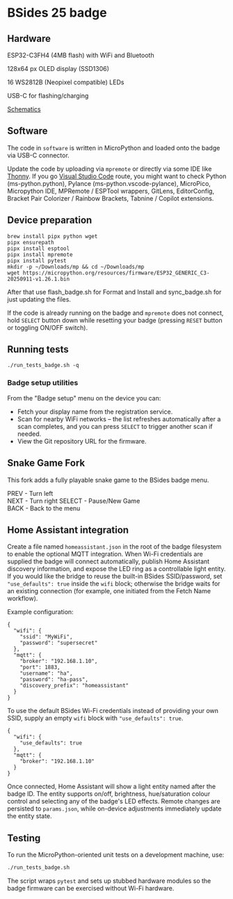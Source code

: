 # BSides 25 badge

## Hardware

ESP32-C3FH4 (4MB flash) with WiFi and Bluetooth

128x64 px OLED display (SSD1306)

16 WS2812B (Neopixel compatible) LEDs

USB-C for flashing/charging

[Schematics](./hardware/BSides_2025_badge_v1.1_schematics.pdf)

## Software

The code in `software` is written in MicroPython and loaded onto the badge via USB-C connector.

Update the code by uploading via `mpremote` or directly via some IDE like [Thonny](https://thonny.org/). If you go [Visual Studio Code](https://code.visualstudio.com) route, you might want to check Python (ms-python.python), Pylance (ms-python.vscode-pylance), MicroPico, Micropython IDE, MPRemote / ESPTool wrappers, GitLens, EditorConfig, Bracket Pair Colorizer / Rainbow Brackets, Tabnine / Copilot extensions.

## Device preparation

```
brew install pipx python wget
pipx ensurepath
pipx install esptool
pipx install mpremote
pipx install pytest
mkdir -p ~/Downloads/mp && cd ~/Downloads/mp
wget https://micropython.org/resources/firmware/ESP32_GENERIC_C3-20250911-v1.26.1.bin
```
After that use flash_badge.sh for Format and Install and sync_badge.sh for just updating the files.

If the code is already running on the badge and `mpremote` does not connect, hold `SELECT` button down while resetting your badge (pressing `RESET` button or toggling ON/OFF switch).

## Running tests
```
./run_tests_badge.sh -q
```

### Badge setup utilities

From the "Badge setup" menu on the device you can:

* Fetch your display name from the registration service.
* Scan for nearby WiFi networks – the list refreshes automatically after a scan completes, and you can press `SELECT` to trigger another scan if needed.
* View the Git repository URL for the firmware.

## Snake Game Fork

This fork adds a fully playable snake game to the BSides badge menu.
  
PREV - Turn left  
NEXT - Turn right 
SELECT - Pause/New Game  
BACK - Back to the menu  

## Home Assistant integration

Create a file named `homeassistant.json` in the root of the badge filesystem to enable the optional MQTT integration.  When Wi-Fi credentials are supplied the badge will connect automatically, publish Home Assistant discovery information, and expose the LED ring as a controllable light entity.  If you would like the bridge to reuse the built-in BSides SSID/password, set `"use_defaults": true` inside the `wifi` block; otherwise the bridge waits for an existing connection (for example, one initiated from the Fetch Name workflow).

Example configuration:

```
{
  "wifi": {
    "ssid": "MyWiFi",
    "password": "supersecret"
  },
  "mqtt": {
    "broker": "192.168.1.10",
    "port": 1883,
    "username": "ha",
    "password": "ha-pass",
    "discovery_prefix": "homeassistant"
  }
}
```

To use the default BSides Wi-Fi credentials instead of providing your own SSID, supply an empty `wifi` block with `"use_defaults": true`.

```
{
  "wifi": {
    "use_defaults": true
  },
  "mqtt": {
    "broker": "192.168.1.10"
  }
}
```

Once connected, Home Assistant will show a light entity named after the badge ID.  The entity supports on/off, brightness, hue/saturation colour control and selecting any of the badge's LED effects.  Remote changes are persisted to `params.json`, while on-device adjustments immediately update the entity state.

## Testing

To run the MicroPython-oriented unit tests on a development machine, use:

```bash
./run_tests_badge.sh
```

The script wraps `pytest` and sets up stubbed hardware modules so the badge firmware can be exercised without Wi-Fi hardware.

